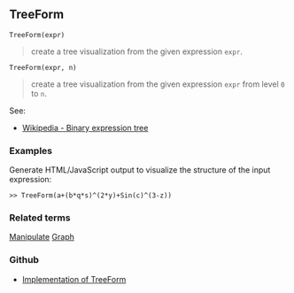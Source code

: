 ## TreeForm
 
```
TreeForm(expr)
```

> create a tree visualization from the given expression `expr`.

```
TreeForm(expr, n)
```

> create a tree visualization from the given expression `expr` from level `0` to `n`.

See:  
* [Wikipedia - Binary expression tree](https://en.wikipedia.org/wiki/Binary_expression_tree) 

### Examples 

Generate HTML/JavaScript output to visualize the structure of the input expression:

```
>> TreeForm(a+(b*q*s)^(2*y)+Sin(c)^(3-z)) 
```

### Related terms 
[Manipulate](Manipulate.md) [Graph](Graph.md) 

### Github

* [Implementation of TreeForm](https://github.com/axkr/symja_android_library/blob/master/symja_android_library/matheclipse-core/src/main/java/org/matheclipse/core/builtin/OutputFunctions.java#L778) 
